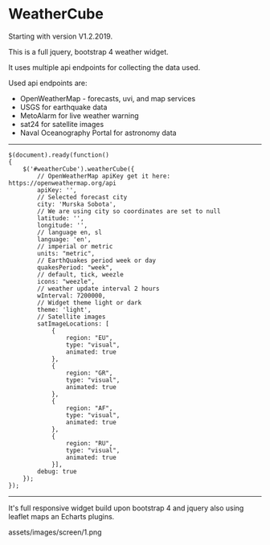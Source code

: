 # WeatherCube

Starting with version V1.2.2019.

This is a full jquery, bootstrap 4 weather widget.

It uses multiple api endpoints for collecting the data used.

Used api endpoints are:
- OpenWeatherMap - forecasts, uvi, and map services
- USGS for earthquake data
- MetoAlarm for live weather warning
- sat24 for satellite images
- Naval Oceanography Portal for astronomy data
--------------------------------------------------------------

	$(document).ready(function()
	{
		$('#weatherCube').weatherCube({
			// OpenWeatherMap apiKey get it here: https://openweathermap.org/api
			apiKey: '',
			// Selected forecast city
			city: 'Murska Sobota',
			// We are using city so coordinates are set to null
			latitude: '',
			longitude: '',
			// language en, sl
			language: 'en',
			// imperial or metric
			units: "metric",
			// EarthQuakes period week or day
			quakesPeriod: "week",
			// default, tick, weezle
			icons: "weezle",
			// weather update interval 2 hours
			wInterval: 7200000,
			// Widget theme light or dark
			theme: 'light',
			// Satellite images
			satImageLocations: [
				{
					region: "EU",
					type: "visual",
					animated: true
				},
				{
					region: "GR",
					type: "visual",
					animated: true
				},
				{
					region: "AF",
					type: "visual",
					animated: true
				},
				{
					region: "RU",
					type: "visual",
					animated: true
				}],
			debug: true
		});
	});


----------------------------------------------------------------------------------
It's full responsive widget build upon bootstrap 4 and jquery also using leaflet maps an Echarts plugins. 

assets/images/screen/1.png
